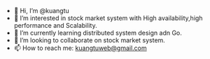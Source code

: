 - 👋 Hi, I’m @kuangtu
- 👀 I’m interested in stock market system with High availability,high performance and Scalability.
- 🌱 I’m currently learning distributed system design adn Go.
- 💞️ I’m looking to collaborate on  stock market system.
- 📫 How to reach me: kuangtuweb@gmail.com

<!---
kuangtu/kuangtu is a ✨ special ✨ repository because its `README.md` (this file) appears on your GitHub profile.
You can click the Preview link to take a look at your changes.
--->
